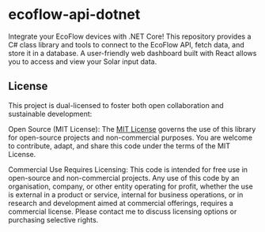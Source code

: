 # ecoflow-api-dotnet
Integrate your EcoFlow devices with .NET Core! This repository provides a C# class library and tools to connect to the EcoFlow API, fetch data, and store it in a database. A user-friendly web dashboard built with React allows you to access and view your Solar input data.

## License

This project is dual-licensed to foster both open collaboration and sustainable development:

Open Source (MIT License): The [MIT License](LICENSE) governs the use of this library for open-source projects and non-commercial purposes. You are welcome to contribute, adapt, and share this code under the terms of the MIT License.

Commercial Use Requires Licensing: This code is intended for free use in open-source and non-commercial projects. Any use of this code by an organisation, company, or other entity operating for profit, whether the use is external in a product or service, internal for business operations, or in research and development aimed at commercial offerings, requires a commercial license. Please contact me to discuss licensing options or purchasing selective rights.


